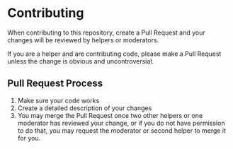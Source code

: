 # Contributing

When contributing to this repository, create a Pull Request and your changes will be reviewed by helpers or moderators.

If you are a helper and are contributing code, please make a Pull Request unless the change is obvious and uncontroversial.

## Pull Request Process

1. Make sure your code works
2. Create a detailed description of your changes
3. You may merge the Pull Request once two other helpers or one moderator has reviewed your change, or if you 
   do not have permission to do that, you may request the moderator or second helper to merge it for you.
